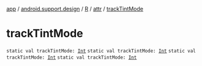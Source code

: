 [app](../../../index.md) / [android.support.design](../../index.md) / [R](../index.md) / [attr](index.md) / [trackTintMode](.)

# trackTintMode

`static val trackTintMode: `[`Int`](https://kotlinlang.org/api/latest/jvm/stdlib/kotlin/-int/index.html)
`static val trackTintMode: `[`Int`](https://kotlinlang.org/api/latest/jvm/stdlib/kotlin/-int/index.html)
`static val trackTintMode: `[`Int`](https://kotlinlang.org/api/latest/jvm/stdlib/kotlin/-int/index.html)
`static val trackTintMode: `[`Int`](https://kotlinlang.org/api/latest/jvm/stdlib/kotlin/-int/index.html)